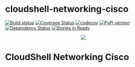 # cloudshell-networking-cisco
[![Build status](https://travis-ci.org/QualiSystems/cloudshell-networking-cisco.svg?branch=dev)](https://travis-ci.org/QualiSystems/cloudshell-networking-cisco)
[![Coverage Status](https://coveralls.io/repos/github/QualiSystems/cloudshell-networking-cisco/badge.svg)](https://coveralls.io/github/QualiSystems/cloudshell-networking-cisco)
[![codecov](https://codecov.io/gh/QualiSystems/cloudshell-networking-cisco/branch/dev/graph/badge.svg)](https://codecov.io/gh/QualiSystems/cloudshell-networking-cisco)
[![PyPI version](https://badge.fury.io/py/cloudshell-networking-cisco.svg)](https://badge.fury.io/py/cloudshell-networking-cisco)
[![Dependency Status](https://dependencyci.com/github/QualiSystems/cloudshell-networking-cisco/badge)](https://dependencyci.com/github/QualiSystems/cloudshell-networking-cisco)
[![Stories in Ready](https://badge.waffle.io/QualiSystems/cloudshell-networking-cisco.svg?label=ready&title=Ready)](http://waffle.io/QualiSystems/cloudshell-networking-cisco)

<p align="center">
<img src="https://github.com/QualiSystems/devguide_source/raw/master/logo.png"></img>
</p>

# CloudShell Networking Cisco
